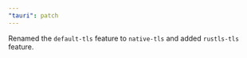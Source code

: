 ```yaml
---
"tauri": patch
---
```


Renamed the `default-tls` feature to `native-tls` and added `rustls-tls` feature.
